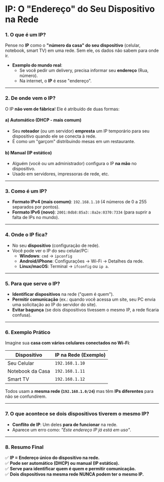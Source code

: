# **IP: O "Endereço" do Seu Dispositivo na Rede**  

### **1. O que é um IP?**  
Pense no **IP** como o **"número da casa" do seu dispositivo** (celular, notebook, smart TV) em uma rede. Sem ele, os dados não sabem para onde ir.  

- **Exemplo do mundo real**:  
  - Se você pedir um delivery, precisa informar seu **endereço** (Rua, número).  
  - Na internet, o **IP** é esse "endereço".  

---  

### **2. De onde vem o IP?**  
O IP **não vem de fábrica**! Ele é atribuído de duas formas:  

#### **a) Automático (DHCP - mais comum)**  
- Seu **roteador** (ou um servidor) **empresta** um IP temporário para seu dispositivo quando ele se conecta à rede.  
- É como um "garçom" distribuindo mesas em um restaurante.  

#### **b) Manual (IP estático)**  
- Alguém (você ou um administrador) configura o IP **na mão** no dispositivo.  
- Usado em servidores, impressoras de rede, etc.  

---  

### **3. Como é um IP?**  
- **Formato IPv4 (mais comum)**: `192.168.1.10` (4 números de 0 a 255 separados por pontos).  
- **Formato IPv6 (novo)**: `2001:0db8:85a3::8a2e:0370:7334` (para suprir a falta de IPs no mundo).  

---  

### **4. Onde o IP fica?**  
- No seu **dispositivo** (configuração de rede).  
- Você pode ver o IP do seu celular/PC:  
  - **Windows**: `cmd` → `ipconfig`  
  - **Android/iPhone**: Configurações → Wi-Fi → Detalhes da rede.  
  - **Linux/macOS**: Terminal → `ifconfig` ou `ip a`.  

---  

### **5. Para que serve o IP?**  
- **Identificar dispositivos** na rede ("quem é quem").  
- **Permitir comunicação** (ex.: quando você acessa um site, seu PC envia uma solicitação ao IP do servidor do site).  
- **Evitar bagunça** (se dois dispositivos tivessem o mesmo IP, a rede ficaria confusa).  

---  

### **6. Exemplo Prático**  
Imagine sua **casa com vários celulares conectados no Wi-Fi**:  

| Dispositivo | IP na Rede (Exemplo) |  
|-------------|----------------------|  
| Seu Celular | `192.168.1.10` |  
| Notebook da Casa | `192.168.1.11` |  
| Smart TV | `192.168.1.12` |  

Todos usam a **mesma rede (`192.168.1.0/24`)** mas têm **IPs diferentes** para não se confundirem.  

---  

### **7. O que acontece se dois dispositivos tiverem o mesmo IP?**  
- **Conflito de IP**: Um deles **para de funcionar** na rede.  
- Aparece um erro como: *"Este endereço IP já está em uso"*.  

---  

### **8. Resumo Final**  
✅ **IP = Endereço único do dispositivo na rede.**  
✅ **Pode ser automático (DHCP) ou manual (IP estático).**  
✅ **Serve para identificar quem é quem e permitir comunicação.**  
✅ **Dois dispositivos na mesma rede NUNCA podem ter o mesmo IP.**  

